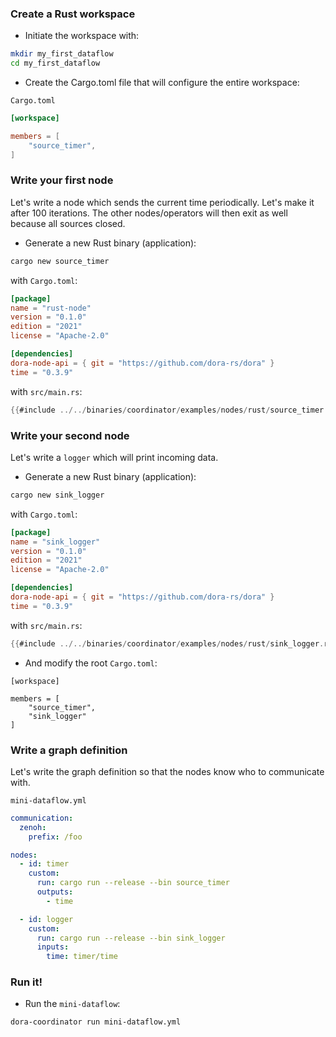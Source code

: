 ### Create a Rust workspace

- Initiate the workspace with:

```bash
mkdir my_first_dataflow
cd my_first_dataflow
```

- Create the Cargo.toml file that will configure the entire workspace:

`Cargo.toml`
```toml
[workspace]

members = [
    "source_timer",
]
```  

### Write your first node

Let's write a node which sends the current time periodically. Let's make it after 100 iterations. The other nodes/operators will then exit as well because all sources closed.

- Generate a new Rust binary (application):

```bash
cargo new source_timer
```

with `Cargo.toml`:
```toml
[package]
name = "rust-node"
version = "0.1.0"
edition = "2021"
license = "Apache-2.0"

[dependencies]
dora-node-api = { git = "https://github.com/dora-rs/dora" }
time = "0.3.9"
```

with `src/main.rs`:
```rust
{{#include ../../binaries/coordinator/examples/nodes/rust/source_timer.rs}}
```

### Write your second node 

Let's write a `logger` which will print incoming data.

- Generate a new Rust binary (application):

```bash
cargo new sink_logger
```

with `Cargo.toml`:
```toml
[package]
name = "sink_logger"
version = "0.1.0"
edition = "2021"
license = "Apache-2.0"

[dependencies]
dora-node-api = { git = "https://github.com/dora-rs/dora" }
time = "0.3.9"
```

with `src/main.rs`:
```rust
{{#include ../../binaries/coordinator/examples/nodes/rust/sink_logger.rs}}
```

- And modify the root `Cargo.toml`:
```toml=
[workspace]

members = [
    "source_timer",
    "sink_logger"
]
```


### Write a graph definition

Let's write the graph definition so that the nodes know who to communicate with.

`mini-dataflow.yml`
```yaml
communication:
  zenoh:
    prefix: /foo

nodes:
  - id: timer
    custom:
      run: cargo run --release --bin source_timer
      outputs:
        - time

  - id: logger
    custom:
      run: cargo run --release --bin sink_logger
      inputs:
        time: timer/time
```

### Run it!

- Run the `mini-dataflow`: 
```bash 
dora-coordinator run mini-dataflow.yml
```
